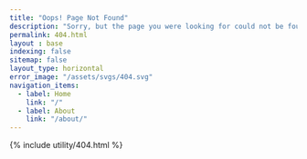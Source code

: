```yaml
---
title: "Oops! Page Not Found"
description: "Sorry, but the page you were looking for could not be found."
permalink: 404.html
layout : base
indexing: false
sitemap: false
layout_type: horizontal
error_image: "/assets/svgs/404.svg"
navigation_items:
  - label: Home
    link: "/"
  - label: About
    link: "/about/"
---
```


{% include utility/404.html %}